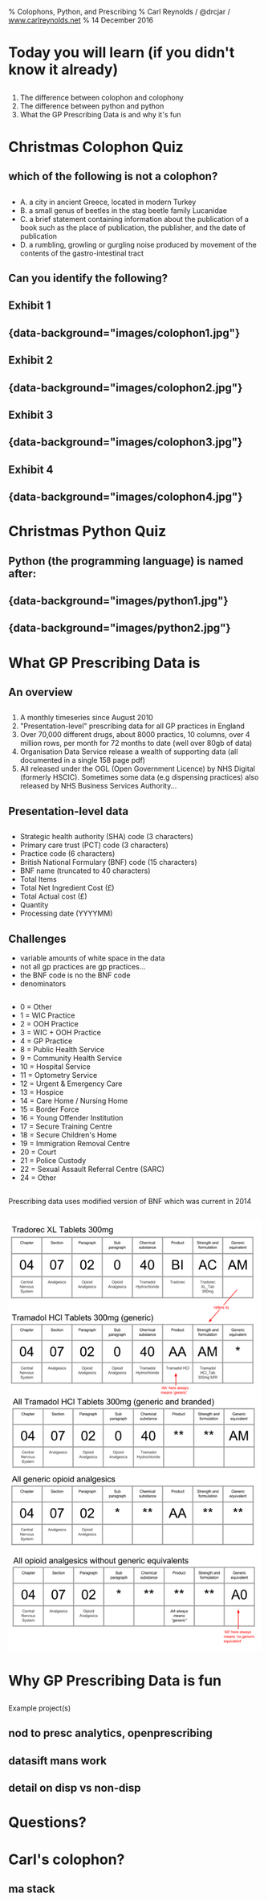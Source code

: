 % Colophons, Python, and Prescribing
% Carl Reynolds / @drcjar / www.carlreynolds.net 
% 14 December 2016

# Today you will learn (if you didn't know it already)

##

1. The difference between colophon and colophony  
2. The difference between python and python 
3. What the GP Prescribing Data is and why it's fun 

# Christmas Colophon Quiz

## which of the following is not a colophon?

##

- A. a city in ancient Greece, located in modern Turkey
- B. a small genus of beetles in the stag beetle family Lucanidae
- C. a brief statement containing information about the publication of a book such as the place of publication, the publisher, and the date of publication
- D. a rumbling, growling or gurgling noise produced by movement of the contents of the gastro-intestinal tract 

## Can you identify the following?

## Exhibit 1 

## {data-background="images/colophon1.jpg"}

## Exhibit 2 
 
## {data-background="images/colophon2.jpg"}

## Exhibit 3 

## {data-background="images/colophon3.jpg"}

## Exhibit 4 

## {data-background="images/colophon4.jpg"}

# Christmas Python Quiz

## Python (the programming language) is named after:

## {data-background="images/python1.jpg"}

## {data-background="images/python2.jpg"}


# What GP Prescribing Data is

## An overview

##
1. A monthly timeseries since August 2010
2. "Presentation-level" prescribing data for all GP practices in England
3. Over 70,000 different drugs, about 8000 practics, 10 columns, over 4 million rows, per month for 72 months to date (well over 80gb of data)
4. Organisation Data Service release a wealth of supporting data (all documented in a single 158 page pdf)
5. All released under the OGL (Open Government Licence) by NHS Digital (formerly HSCIC). Sometimes some data (e.g dispensing practices) also released by NHS Business Services Authority...

## Presentation-level data

##
- Strategic health authority (SHA) code (3 characters)
- Primary care trust (PCT) code (3 characters)
- Practice code (6 characters)
- British National Formulary (BNF) code (15 characters) 
- BNF name (truncated to 40 characters) 
- Total Items
- Total Net Ingredient Cost (£) 
- Total Actual cost (£) 
- Quantity
- Processing date (YYYYMM)

## Challenges
- variable amounts of white space in the data
- not all gp practices are gp practices...
- the BNF code is no the BNF code
- denominators

##

- 0 = Other
- 1 = WIC Practice
- 2 = OOH Practice
- 3 = WIC + OOH Practice
- 4 = GP Practice
- 8 = Public Health Service
- 9 = Community Health Service
- 10 = Hospital Service
- 11 = Optometry Service
- 12 = Urgent & Emergency Care
- 13 = Hospice
- 14 = Care Home / Nursing Home
- 15 = Border Force
- 16 = Young Offender Institution
- 17 = Secure Training Centre
- 18 = Secure Children's Home
- 19 = Immigration Removal Centre
- 20 = Court
- 21 = Police Custody
- 22 = Sexual Assault Referral Centre (SARC)
- 24 = Other

##

Prescribing data uses modified version of BNF which was current in 2014

## 
![bnf_code_understander](images/bnf_code_understander.png)

# Why GP Prescribing Data is fun

##
Example project(s) 

## nod to presc analytics, openprescribing
## datasift mans work
## detail on disp vs non-disp

# Questions?
##

# Carl's colophon? 

## ma stack
